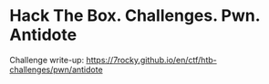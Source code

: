 # Hack The Box. Challenges. Pwn. Antidote

Challenge write-up: https://7rocky.github.io/en/ctf/htb-challenges/pwn/antidote
